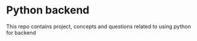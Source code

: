 # Python backend

This repo contains project, concepts and questions related to using python for backend